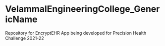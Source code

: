 # VelammalEngineeringCollege_GenericName
Repository for EncryptEHR App being developed for Precision Health Challenge 2021-22
